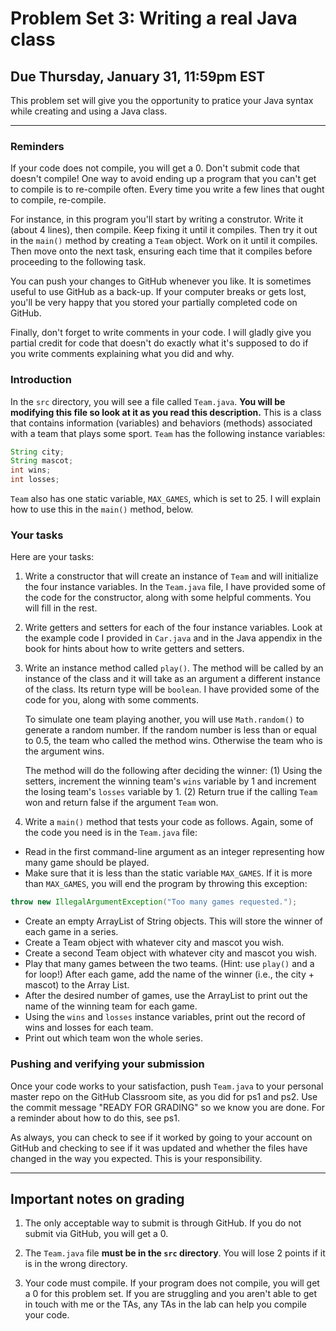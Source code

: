 # Problem Set 3: Writing a real Java class
## Due Thursday, January 31, 11:59pm EST

This problem set will give you the opportunity to pratice your Java syntax while creating and using a Java class. 

---
### Reminders
If your code does not compile, you will get a 0. Don't submit code that doesn't compile! One way to avoid ending up a program that you can't get to compile is to re-compile often. Every time you write a few lines that ought to compile, re-compile. 

For instance, in this program you'll start by writing a construtor. Write it (about 4 lines), then compile. Keep fixing it until it compiles. Then try it out in the `main()` method by creating a `Team` object. Work on it until it compiles. Then move onto the next task, ensuring each time that it compiles before proceeding to the following task.

You can push your changes to GitHub whenever you like. It is sometimes useful to use GitHub as a back-up. If your computer breaks or gets lost, you'll be very happy that you stored your partially completed code on GitHub.

Finally, don't forget to write comments in your code. I will gladly give you partial credit for code that doesn't do exactly what it's supposed to do if you write comments explaining what you did and why.


### Introduction
In the `src` directory, you will see a file called `Team.java`. **You will be modifying this file so look at it as you read this description.** This is a class that contains information (variables) and behaviors (methods) associated with a team that plays some sport. `Team` has the following instance variables:

```java
String city;
String mascot;
int wins;
int losses;
```

`Team` also has one static variable, `MAX_GAMES`, which is set to 25. I will explain how to use this in the `main()` method, below.

### Your tasks
Here are your tasks:

1. Write a constructor that will create an instance of `Team` and will initialize the four instance variables. In the `Team.java` file, I have provided some of the code for the constructor, along with some helpful comments. You will fill in the rest.

2. Write getters and setters for each of the four instance variables. Look at the example code I provided in `Car.java` and in the Java appendix in the book for hints about how to write getters and setters.

3. Write an instance method called `play()`. The method will be called by an instance of the class and it will take as an argument a different instance of the class. Its return type will be `boolean`. I have provided some of the code for you, along with some comments.

    To simulate one team playing another, you will use `Math.random()` to generate a random number. If the random number is less than or equal to 0.5, the team who called the method wins. Otherwise the team who is the argument wins. 
  
    The method will do the following after deciding the winner: (1) Using the setters, increment the winning team's `wins` variable by 1 and increment the losing team's `losses` variable by 1. (2) Return true if the calling `Team` won and return false if the argument `Team` won.

4. Write a `main()` method that tests your code as follows. Again, some of the code you need is in the `Team.java` file:

  * Read in the first command-line argument as an integer representing how many game should be played.
  * Make sure that it is less than the static variable `MAX_GAMES`. If it is more than `MAX_GAMES`, you will end the program by throwing this exception:
  ```java
  throw new IllegalArgumentException("Too many games requested.");
  ```
  * Create an empty ArrayList of String objects. This will store the winner of each game in a series.
  * Create a Team object with whatever city and mascot you wish.
  * Create a second Team object with whatever city and mascot you wish.
  * Play that many games between the two teams. (Hint: use `play()` and a for loop!) After each game, add the name of the winner (i.e., the city + mascot) to the Array List.
  * After the desired number of games, use the ArrayList to print out the name of the winning team for each game.
  * Using the `wins` and `losses` instance variables, print out the record of wins and losses for each team.
  * Print out which team won the whole series.
  
### Pushing and verifying your submission

Once your code works to your satisfaction, push `Team.java` to your personal master repo on the GitHub Classroom site, as you did for ps1 and ps2. Use the commit message "READY FOR GRADING" so we know you are done. For a reminder about how to do this, see ps1.

As always, you can check to see if it worked by going to your account on GitHub and checking to see if it was updated and whether the files have changed in the way you expected. This is your responsibility.

---

## Important notes on grading

1. The only acceptable way to submit is through GitHub. If you do not submit via GitHub, you will get a 0.

2. The `Team.java` file **must be in the `src` directory**. You will lose 2 points if it is in the wrong directory.

3. Your code must compile. If your program does not compile, you will get a 0 for this problem set. If you are struggling and you aren't able to get in touch with me or the TAs, any TAs in the lab can help you compile your code.

  


